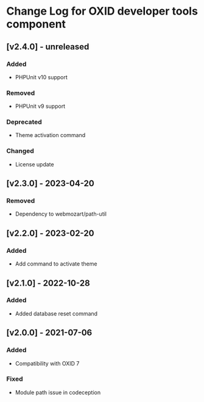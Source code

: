 # Change Log for OXID developer tools component

## [v2.4.0] - unreleased

### Added
- PHPUnit v10 support

### Removed
- PHPUnit v9 support

### Deprecated
- Theme activation command

### Changed
- License update

## [v2.3.0] - 2023-04-20

### Removed
- Dependency to webmozart/path-util

## [v2.2.0] - 2023-02-20

### Added
- Add command to activate theme

## [v2.1.0] - 2022-10-28

### Added
- Added database reset command

## [v2.0.0] - 2021-07-06

### Added
- Compatibility with OXID 7

### Fixed
- Module path issue in codeception
